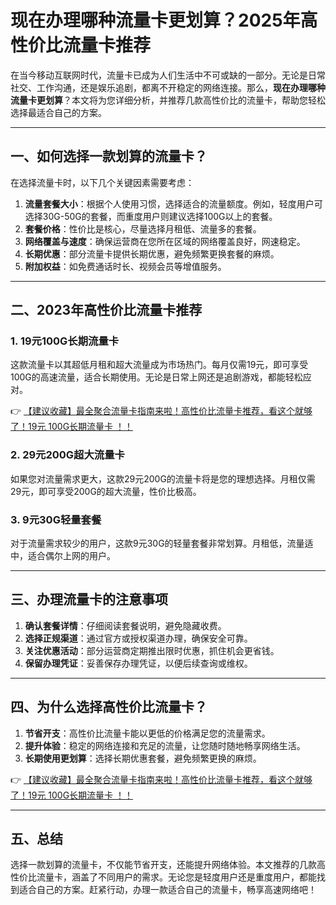 # 现在办理哪种流量卡更划算？2025年高性价比流量卡推荐

在当今移动互联网时代，流量卡已成为人们生活中不可或缺的一部分。无论是日常社交、工作沟通，还是娱乐追剧，都离不开稳定的网络连接。那么，**现在办理哪种流量卡更划算**？本文将为您详细分析，并推荐几款高性价比的流量卡，帮助您轻松选择最适合自己的方案。

---

## 一、如何选择一款划算的流量卡？

在选择流量卡时，以下几个关键因素需要考虑：

1. **流量套餐大小**：根据个人使用习惯，选择适合的流量额度。例如，轻度用户可选择30G-50G的套餐，而重度用户则建议选择100G以上的套餐。
2. **套餐价格**：性价比是核心，尽量选择月租低、流量多的套餐。
3. **网络覆盖与速度**：确保运营商在您所在区域的网络覆盖良好，网速稳定。
4. **长期优惠**：部分流量卡提供长期优惠，避免频繁更换套餐的麻烦。
5. **附加权益**：如免费通话时长、视频会员等增值服务。

---

## 二、2023年高性价比流量卡推荐

### 1. 19元100G长期流量卡
这款流量卡以其超低月租和超大流量成为市场热门。每月仅需19元，即可享受100G的高速流量，适合长期使用。无论是日常上网还是追剧游戏，都能轻松应对。

👉 [【建议收藏】最全聚合流量卡指南来啦！高性价比流量卡推荐，看这个就够了！19元 100G长期流量卡 ！！](https://bit.ly/Liuliangka)

### 2. 29元200G超大流量卡
如果您对流量需求更大，这款29元200G的流量卡将是您的理想选择。月租仅需29元，即可享受200G的超大流量，性价比极高。

### 3. 9元30G轻量套餐
对于流量需求较少的用户，这款9元30G的轻量套餐非常划算。月租低，流量适中，适合偶尔上网的用户。

---

## 三、办理流量卡的注意事项

1. **确认套餐详情**：仔细阅读套餐说明，避免隐藏收费。
2. **选择正规渠道**：通过官方或授权渠道办理，确保安全可靠。
3. **关注优惠活动**：部分运营商定期推出限时优惠，抓住机会更省钱。
4. **保留办理凭证**：妥善保存办理凭证，以便后续查询或维权。

---

## 四、为什么选择高性价比流量卡？

1. **节省开支**：高性价比流量卡能以更低的价格满足您的流量需求。
2. **提升体验**：稳定的网络连接和充足的流量，让您随时随地畅享网络生活。
3. **长期使用更划算**：选择长期优惠套餐，避免频繁更换的麻烦。

👉 [【建议收藏】最全聚合流量卡指南来啦！高性价比流量卡推荐，看这个就够了！19元 100G长期流量卡 ！！](https://bit.ly/Liuliangka)

---

## 五、总结

选择一款划算的流量卡，不仅能节省开支，还能提升网络体验。本文推荐的几款高性价比流量卡，涵盖了不同用户的需求。无论您是轻度用户还是重度用户，都能找到适合自己的方案。赶紧行动，办理一款适合自己的流量卡，畅享高速网络吧！